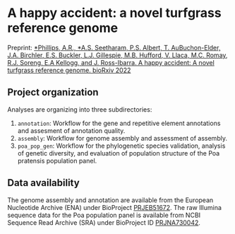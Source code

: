 # A happy accident: a novel turfgrass reference genome

Preprint: [*Phillips, A.R., *A.S. Seetharam, P.S. Albert, T. AuBuchon-Elder, J.A. Birchler, E.S. Buckler, L.J. Gillespie, M.B. Hufford, V. Llaca, M.C. Romay, R.J. Soreng, E.A Kellogg, and J. Ross-Ibarra. A happy accident: A novel turfgrass reference genome. bioRxiv 2022](https://www.biorxiv.org/content/10.1101/2022.03.08.483531v1)

## Project organization

Analyses are organizing into three subdirectories:

1. `annotation`: Workflow for the gene and repetitive element annotations and assesment of annotation quality.
2. `assembly`: Workflow for genome assembly and assessment of assembly.
3. `poa_pop_gen`: Workflow for the phylogenetic species validation, analysis of genetic diversity, and evaluation of population structure of the Poa pratensis population panel.

## Data availability
The genome assembly and annotation are available from the European Nucleotide Archive (ENA) under BioProject [PRJEB51672](https://www.ebi.ac.uk/ena/browser/view/PRJEB51672). 
The raw Illumina sequence data for the Poa population panel is available from NCBI Sequence Read Archive (SRA) under BioProject ID [PRJNA730042](https://www.ncbi.nlm.nih.gov/bioproject/PRJNA730042/).
